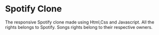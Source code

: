 # Spotify Clone
The responsive Spotify clone made using Html,Css and Javascript.
All the rights belongs to Spotify.
Songs rights belong to their respective owners.
